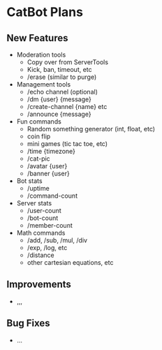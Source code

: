 # CatBot Plans

## New Features
* Moderation tools
  * Copy over from ServerTools
  * Kick, ban, timeout, etc
  * /erase (similar to purge)
* Management tools
  * /echo channel (optional)
  * /dm {user} {message}
  * /create-channel {name} etc
  * /announce {message}
* Fun commands
  * Random something generator (int, float, etc)
  * coin flip
  * mini games (tic tac toe, etc)
  * /time {timezone}
  * /cat-pic
  * /avatar {user}
  * /banner {user}
* Bot stats
  * /uptime
  * /command-count
* Server stats
  * /user-count
  * /bot-count
  * /member-count
* Math commands
  * /add, /sub, /mul, /div
  * /exp, /log, etc
  * /distance
  * other cartesian equations, etc

## Improvements
* ,,,

## Bug Fixes
* ...